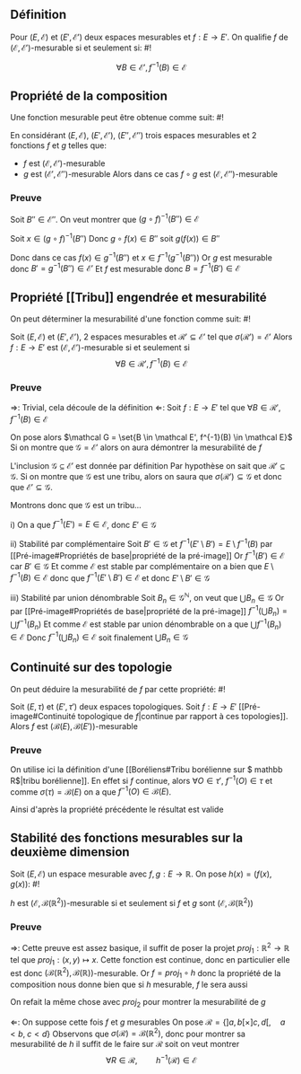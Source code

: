 ## Définition
Pour $(E, \mathcal E)$ et $(E', \mathcal E')$ deux espaces mesurables et $f: E \to E'$. On qualifie $f$ de $(\mathcal E, \mathcal E')$-mesurable si et seulement si: #!

$$\forall B \in \mathcal E', f^{-1}(B) \in \mathcal E$$
<!--ID: 1729505135351-->



## Propriété de la composition
Une fonction mesurable peut être obtenue comme suit: #!

En considérant $(E, \mathcal E)$, $(E', \mathcal E')$, $(E'', \mathcal E'')$ trois espaces mesurables et 2 fonctions $f$ et $g$ telles que:
- $f$ est $(\mathcal E, \mathcal E')$-mesurable
- $g$ est $(\mathcal E', \mathcal E'')$-mesurable
Alors dans ce cas $f\circ g$ est $(\mathcal E, \mathcal E'')$-mesurable
<!--ID: 1729505135353-->



### Preuve
Soit $B'' \in \mathcal E''$. On veut montrer que $(g \circ f)^{-1}(B'') \in \mathcal E$

Soit $x \in (g \circ f)^{-1}(B'')$
Donc $g \circ f(x) \in B''$ soit $g(f(x)) \in B''$

Donc dans ce cas $f(x) \in g^{-1}(B'')$ et $x \in f^{-1}(g^{-1}(B''))$ 
Or $g$ est mesurable donc $B' = g^{-1}(B'') \in \mathcal E'$
Et $f$ est mesurable donc $B = f^{-1}(B') \in \mathcal E$
$$\tag*{$\blacksquare$}$$

## Propriété [[Tribu]] engendrée et mesurabilité
On peut déterminer la mesurabilité d'une fonction comme suit: #!

Soit $(E, \mathcal E)$ et $(E', \mathcal E')$, 2 espaces mesurables et $\mathcal R' \subseteq \mathcal E'$ tel que $\sigma(\mathcal R') = \mathcal E'$
Alors $f: E \to E'$ est $(\mathcal E, \mathcal E')$-mesurable si et seulement si $$\forall B \in \mathcal R', f^{-1}(B) \in \mathcal E$$
<!--ID: 1729505135355-->



### Preuve
$\Rightarrow$: Trivial, cela découle de la définition
$\Leftarrow$: Soit $f: E \to E'$ tel que $\forall B \in \mathcal R', f^{-1}(B) \in \mathcal E$

On pose alors $\mathcal G = \set{B \in \mathcal E', f^{-1}(B) \in \mathcal E}$
Si on montre que $\mathcal G = \mathcal E'$ alors on aura démontrer la mesurabilité de $f$

L'inclusion $\mathcal G \subseteq \mathcal E'$ est donnée par définition
Par hypothèse on sait que $\mathcal R' \subseteq \mathcal G$. Si on montre que $\mathcal G$ est une tribu, alors on saura que $\sigma(\mathcal R') \subseteq \mathcal G$ et donc que $\mathcal E' \subseteq \mathcal G$.

Montrons donc que $\mathcal G$ est un tribu...

i) On a que $f^{-1}(E') = E \in \mathcal E$, donc $E' \in \mathcal G$

ii) Stabilité par complémentaire
Soit $B' \in \mathcal G$ et $f^{-1}(E' \setminus B') = E \setminus f^{-1}(B)$ par [[Pré-image#Propriétés de base|propriété de la pré-image]] 
Or $f^{-1}(B') \in \mathcal E$ car $B' \in \mathcal G$
Et comme $\mathcal E$ est stable par complémentaire on a bien que $E \setminus f^{-1}(B) \in \mathcal E$ donc que $f^{-1}(E' \setminus B') \in \mathcal E$ et donc $E' \setminus B' \in \mathcal G$

iii) Stabilité par union dénombrable
Soit $B_n \in \mathcal G^\mathbb N$, on veut que $\bigcup B_n \in \mathcal G$
Or par [[Pré-image#Propriétés de base|propriété de la pré-image]] $f^{-1}(\bigcup B_n) = \bigcup f^{-1}(B_n)$
Et comme $\mathcal E$ est stable par union dénombrable on a que $\bigcup f^{-1}(B_n) \in \mathcal E$
Donc $f^{-1}(\bigcup B_n) \in \mathcal E$ soit finalement $\bigcup B_n \in \mathcal G$
$$\tag*{$\blacksquare$}$$

## Continuité sur des topologie
On peut déduire la mesurabilité de $f$ par cette propriété: #!

Soit $(E, \tau)$ et $(E', \tau')$ deux espaces topologiques. Soit $f: E \to E'$ [[Pré-image#Continuité topologique de $f$|continue par rapport à ces topologies]]. Alors $f$ est $(\mathcal B(E), \mathcal B(E'))$-mesurable
<!--ID: 1729505135356-->



### Preuve
On utilise ici la définition d'une [[Boréliens#Tribu borélienne sur $ mathbb R$|tribu borélienne]].
En effet si $f$ continue, alors $\forall O \in \tau'$, $f^{-1}(O) \in \tau$ et comme $\sigma(\tau) = \mathcal B(E)$ on a que $f^{-1}(O) \in \mathcal B(E)$.

Ainsi d'après la propriété précédente le résultat est valide
$$\tag*{$\blacksquare$}$$


## Stabilité des fonctions mesurables sur la deuxième dimension
Soit $(E, \mathcal E)$ un espace mesurable avec $f,g:E \to \mathbb R$. On pose $h(x) = (f(x), g(x))$: #!

$h$ est $(\mathcal E, \mathcal B(\mathbb{R}^2))$-mesurable si et seulement si $f$ et $g$ sont $(\mathcal E, \mathcal B(\mathbb{R}^2))$

### Preuve
$\Rightarrow$: Cette preuve est assez basique, il suffit de poser la projet $proj_{1}: \mathbb R^2 \to \mathbb{R}$ tel que $proj_{1}: (x,y) \mapsto x$.
Cette fonction est continue, donc en particulier elle est donc $(\mathcal B(\mathbb{R}^2), \mathcal B(\mathbb{R}))$-mesurable.
Or $f = proj_{1} \circ h$ donc la propriété de la composition nous donne bien que si $h$ mesurable, $f$ le sera aussi

On refait la même chose avec $proj_{2}$ pour montrer la mesurabilité de $g$

$\Leftarrow$: On suppose cette fois $f$ et $g$ mesurables
On pose $\mathcal R = \{ ]a,b[\times]c,d[, \quad a < b, \; c < d \}$
Observons que $\sigma(\mathcal R) = \mathcal B(\mathbb{R}^2)$, donc pour montrer sa mesurabilité de $h$ il suffit de le faire sur $\mathcal R$ soit on veut montrer $$
\forall R \in \mathcal R, \quad \quad h^{-1}(\mathcal R) \in \mathcal E
$$